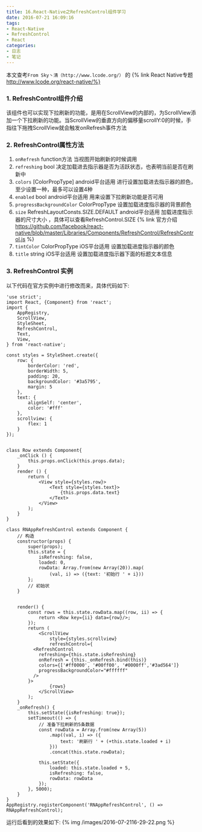 ```yaml
---
title: 16.React-Native之RefreshControl组件学习
date: 2016-07-21 16:09:16
tags:
- React-Native
- RefreshControl
- React
categories:
- 日志
- 笔记
---
```


本文查考`From Sky丶清（http://www.lcode.org/）` 的 {% link React Native专题 http://www.lcode.org/react-native/%}
### 1. RefreshControl组件介绍
该组件也可以实现下拉刷新的功能，是用在ScrollView的内部的，为ScrollView添加一个下拉刷新的功能。当ScrollView的垂直方向的偏移量scrollY:0的时候，手指往下拖拽ScrollView就会触发onRefresh事件方法

### 2. RefreshControl属性方法
1. `onRefresh`  function方法 当视图开始刷新的时候调用
2. `refreshing`  bool  决定加载进去指示器是否为活跃状态，也表明当前是否在刷新中
3. `colors` [ColorPropType]   android平台适用  进行设置加载进去指示器的颜色，至少设置一种，最多可以设置4种
4. `enabled`  bool   android平台适用   用来设置下拉刷新功能是否可用
5. `progressBackgroundColor` ColorPropType  设置加载进度指示器的背景颜色
6. `size` RefreshLayoutConsts.SIZE.DEFAULT  android平台适用  加载进度指示器的尺寸大小 ，具体可以查看RefreshControl.SIZE {% link 官方介绍 https://github.com/facebook/react-native/blob/master/Libraries/Components/RefreshControl/RefreshControl.js %}
7. `tintColor` ColorPropType   iOS平台适用  设置加载进度指示器的颜色
8. `title` string iOS平台适用  设置加载进度指示器下面的标题文本信息

### 3. RefreshControl 实例
以下代码在官方实例中进行修改而来，具体代码如下:
```
'use strict';
import React, {Component} from 'react';
import {
    AppRegistry,
    ScrollView,
    StyleSheet,
    RefreshControl,
    Text,
    View,
} from 'react-native';

const styles = StyleSheet.create({
    row: {
        borderColor: 'red',
        borderWidth: 5,
        padding: 20,
        backgroundColor: '#3a5795',
        margin: 5
    },
    text: {
        alignSelf: 'center',
        color: '#fff'
    },
    scrollview: {
        flex: 1
    }
});


class Row extends Component{
    _onClick () {
        this.props.onClick(this.props.data);
    }
    render () {
        return (
            <View style={styles.row}>
                <Text style={styles.text}>
                    {this.props.data.text}
                </Text>
            </View>
        );
    }
}

class RNAppRefreshControl extends Component {
    // 构造
    constructor(props) {
        super(props);
        this.state = {
            isRefreshing: false,
            loaded: 0,
            rowData: Array.from(new Array(20)).map(
                (val, i) => ({text: '初始行 ' + i}))
        };
        // 初始状
    }


    render() {
        const rows = this.state.rowData.map((row, ii) => {
            return <Row key={ii} data={row}/>;
        });
        return (
            <ScrollView
                style={styles.scrollview}
                refreshControl={
          <RefreshControl
            refreshing={this.state.isRefreshing}
            onRefresh = {this._onRefresh.bind(this)}
            colors={['#ff0000', '#00ff00', '#0000ff','#3ad564']}
            progressBackgroundColor="#ffffff"
          />
        }>
                {rows}
            </ScrollView>
        );
    }
    _onRefresh() {
        this.setState({isRefreshing: true});
        setTimeout(() => {
            // 准备下拉刷新的5条数据
            const rowData = Array.from(new Array(5))
                .map((val, i) => ({
                    text: '刷新行 ' + (+this.state.loaded + i)
                }))
                .concat(this.state.rowData);

            this.setState({
                loaded: this.state.loaded + 5,
                isRefreshing: false,
                rowData: rowData
            });
        }, 5000);
    }
}
AppRegistry.registerComponent('RNAppRefreshControl', () => RNAppRefreshControl);
```
运行后看到的效果如下:
{% img /images/2016-07-2116-29-22.png %}
